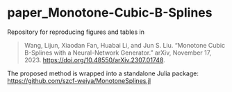 # paper_Monotone-Cubic-B-Splines

Repository for reproducing figures and tables in

> Wang, Lijun, Xiaodan Fan, Huabai Li, and Jun S. Liu. “Monotone Cubic B-Splines with a Neural-Network Generator.” arXiv, November 17, 2023. https://doi.org/10.48550/arXiv.2307.01748.

The proposed method is wrapped into a standalone Julia package: https://github.com/szcf-weiya/MonotoneSplines.jl
